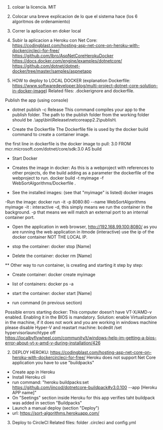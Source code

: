 ﻿1. coloar la licencia. MIT
2. Colocar una breve explicacion de lo que el sistema hace (los 6 algoritmos de ordenamiento)
3. Correr la aplicacion en doker local
4. Subir la aplicacion a Heroku con Net Core:
https://codingblast.com/hosting-asp-net-core-on-heroku-with-dockercircleci-for-free/
https://github.com/Ibro/AspNetCoreHerokuDocker
https://docs.docker.com/engine/examples/dotnetcore/
https://github.com/dotnet/dotnet-docker/tree/master/samples/aspnetapp



1.  HOW to deploy to LOCAL DOCKER
(explanation Dockerfile: https://www.softwaredeveloper.blog/multi-project-dotnet-core-solution-in-docker-image)
Related files: .dockerignore and dockerfile.

Publish the app (using console)
- dotnet publish -c Release
This command compiles your app to the publish folder. 
The path to the publish folder from the working folder should be .\app\bin\Release\netcoreapp2.2\publish\

- Create the Dockerfile
The Dockerfile file is used by the docker build command to create a container image.

the first line in dockerfile is the docker image to pull: 3.0
FROM mcr.microsoft.com/dotnet/core/sdk:3.0 AS build

- Start Docker

- Creates the image in docker:
As this is a webproject with references to other projects, do the build adding as a parameter
the dockerfile of the webproject to run.
docker build -t myimage -f WebSortAlgorithms/Dockerfile .

- See the installed images: (see that "myimage" is listed)
docker images

-Run the image:
docker run -it -p 8080:80 --name WebSortAlgorithms myimage
-it : interactive
-d, this simply means we run the container in the background.
-p that means we will match an external port to an internal container port. 

- Open the application in web browser,
http://192.168.99.100:8080/
as you are running the web application in itmode (interactive) use the ip of the docker container
NOT THE LOCAL IP.

- stop the container:
docker stop [Name]

- Delete the container:
docker rm [Name]

** Other way to run container, is creating and starting it step by step:
- Create container:
docker create myimage

- list of containers:
docker ps -a

- start the container:
docker start [Name]

- run command (in previous section) 


Possible errors starting docker:
This computer doesn’t have VT-X/AMD-v enabled. Enabling it in the BIOS is mandatory.
Solution: enable Virtualization in the machine, if it does not work and you are working in windows machine
please disable Hyper-V and reastart machine: bcdedit /set hypervisorlaunchtype off
https://localbyflywheel.com/community/t/windows-help-im-getting-a-bios-error-about-vt-x-amd-v-during-installation/426



2. DEPLOY HEROKU:
https://codingblast.com/hosting-asp-net-core-on-heroku-with-dockercircleci-for-free/
Heroku does not support Net Core application you have to use "buildpacks"

- Create app in Heroku
- Install Heroku cli
- run command: "heroku buildpacks:set https://github.com/jincod/dotnetcore-buildpack#v3.0.100 --app [Heroku APP name]"
- On "Seetings" section inside Heroku for this app verifies taht buildpack was added in section "Buildpacks"
- Launch a manual deploy (section "Deploy")
- url: https://sort-algorithms.herokuapp.com/

3. Deploy to CircleCI
Related files: folder .circleci and config.yml